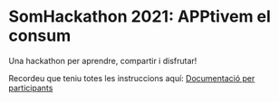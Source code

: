 # SomHackathon 2021: APPtivem el consum

Una hackathon per aprendre, compartir i disfrutar!

Recordeu que teniu totes les instruccions aquí:
[Documentació per participants](https://github.com/SomHackathon-2021/Organitzacio/wiki)
